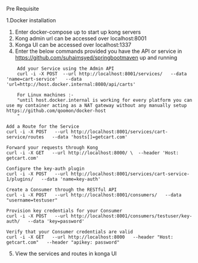 Pre Requisite

1.Docker installation


1. Enter docker-compose up to start up kong servers
2. Kong admin url can be accessed over localhost:8001
3. Konga UI can be accessed over localhost:1337
4. Enter the below commands provided you have the API or service in https://github.com/suhaimsyed/springbootmaven up and running
```
	Add your Service using the Admin API
	curl -i -X POST  --url http://localhost:8001/services/   --data 'name=cart-service'   --data 'url=http://host.docker.internal:8080/api/carts'

	For Linux machines :-
	"until host.docker.internal is working for every platform you can use my container acting as a NAT gateway without any manually setup https://github.com/qoomon/docker-host
	"
```

```
Add a Route for the Service
curl -i -X POST   --url http://localhost:8001/services/cart-service/routes   --data 'hosts[]=getcart.com'
```

```
Forward your requests through Kong
curl -i -X GET   --url http://localhost:8000/ \  --header 'Host: getcart.com'
```

```
Configure the key-auth plugin
curl -i -X POST   --url http://localhost:8001/services/cart-service-1/plugins/   --data 'name=key-auth'
```
```
Create a Consumer through the RESTful API
curl -i -X POST   --url http://localhost:8001/consumers/   --data "username=testuser"
```

```
Provision key credentials for your Consumer
curl -i -X POST   --url http://localhost:8001/consumers/testuser/key-auth/   --data 'key=password'
```

```
Verify that your Consumer credentials are valid
curl -i -X GET   --url http://localhost:8000   --header "Host: getcart.com"   --header "apikey: password"
```

5. View the services and routes in konga UI